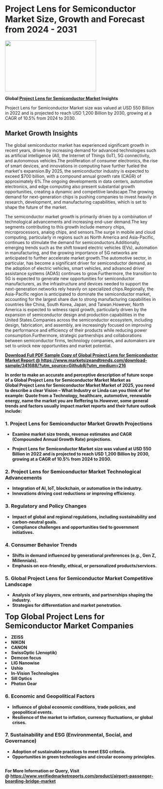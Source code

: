 <H1>Project Lens for Semiconductor Market Size, Growth and Forecast from 2024 - 2031</H1><img class="aligncenter size-medium wp-image-584254" src="https://thirdeyenews.in/wp-content/uploads/2024/09/Global-Market-Research-300x168.jpeg" alt="" width="300" height="168" /><p><strong>Global&nbsp;<a href="https://www.marketsizeandtrends.com/download-sample/341688/?utm_source=Github8j?utm_medium=216">Project Lens for Semiconductor Market</a> Insights</strong></p><p>Project Lens for Semiconductor Market size was valued at USD 550 Billion in 2022 and is projected to reach USD 1,200 Billion by 2030, growing at a CAGR of 10.5% from 2024 to 2030.</p><p><h2>Market Growth Insights</h2> <p>The global semiconductor market has experienced significant growth in recent years, driven by increasing demand for advanced technologies such as artificial intelligence (AI), the Internet of Things (IoT), 5G connectivity, and autonomous vehicles.The proliferation of consumer electronics, the rise of smart devices, and innovations in computing have further fueled the market's expansion.By 2025, the semiconductor industry is expected to exceed $700 billion, with a compound annual growth rate (CAGR) of approximately 6%.The ongoing developments in data centers, automotive electronics, and edge computing also present substantial growth opportunities, creating a dynamic and competitive landscape.The growing demand for next-generation chips is pushing companies to invest heavily in research, development, and manufacturing capabilities, which is set to shape the future of the market.</p> <p><strong><a href="#"></a></strong></p> <p>The semiconductor market growth is primarily driven by a combination of technological advancements and increasing end-user demand.The key segments contributing to this growth include memory chips, microprocessors, analog chips, and sensors.The surge in mobile and cloud computing, particularly in regions such as North America and Asia-Pacific, continues to stimulate the demand for semiconductors.Additionally, emerging trends such as the shift toward electric vehicles (EVs), automation in manufacturing, and the growing importance of 5G networks are anticipated to further accelerate market growth.The automotive sector, in particular, has become a significant driver for semiconductor demand, as the adoption of electric vehicles, smart vehicles, and advanced driver assistance systems (ADAS) continues to grow.Furthermore, the transition to 5G is expected to generate new opportunities for semiconductor manufacturers, as the infrastructure and devices needed to support the next-generation networks rely heavily on specialized chips.Regionally, the Asia-Pacific region is anticipated to dominate the semiconductor market, accounting for the largest share due to strong manufacturing capabilities in countries like China, South Korea, Japan, and Taiwan.However, North America is expected to witness rapid growth, particularly driven by the expansion of semiconductor design and production capabilities in the United States.Companies across the semiconductor ecosystem, including design, fabrication, and assembly, are increasingly focused on improving the performance and efficiency of their products while reducing power consumption.Furthermore, strategic partnerships and collaborations between semiconductor firms, technology companies, and automakers are set to unlock new opportunities and market potential.<p><strong><a href="#"></p><p><span class=""><strong>Download Full PDF Sample Copy of Global Project Lens for Semiconductor Market Report</strong> @ <a href="https://www.marketsizeandtrends.com/download-sample/341688/?utm_source=Github8j?utm_medium=216" target="_blank">https://www.marketsizeandtrends.com/download-sample/341688/?utm_source=Github8j?utm_medium=216</a></span></p><p>In order to make an accurate and perceptive description of future scope of a Global&nbsp;Project Lens for Semiconductor Market Market as Global&nbsp;Project Lens for Semiconductor Market Market of 2025, you need to describe a clear Vision &ndash; What Industry or Linda can you think of for example: Quote from a Technology, healthcare, automotive, renewable energy, name the market you are Reffering to.However, some general trends and factors usually impact market reports and their future outlook include:</p><h3>1.&nbsp;<strong>Project Lens for Semiconductor Market Growth Projections</strong></h3><ul><li>Examine market size trends, revenue estimates and CAGR (Compounded Annual Growth Rate) projections.</li><li><p>Project Lens for Semiconductor Market size was valued at USD 550 Billion in 2022 and is projected to reach USD 1,200 Billion by 2030, growing at a CAGR of 10.5% from 2024 to 2030.</p></li></ul><h3>2.&nbsp;<strong>Project Lens for Semiconductor Market Technological Advancements</strong></h3><ul><li>Integration of AI, IoT, blockchain, or automation in the industry.</li><li>Innovations driving cost reductions or improving efficiency.</li></ul><h3>3.&nbsp;<strong>Regulatory and Policy Changes</strong></h3><ul><li>Impact of global and regional regulations, including sustainability and carbon-neutral goals.</li><li>Compliance challenges and opportunities tied to government initiatives.</li></ul><h3>4.&nbsp;<strong>Consumer Behavior Trends</strong></h3><ul><li>Shifts in demand influenced by generational preferences (e.g., Gen Z, Millennials).</li><li>Emphasis on eco-friendly, ethical, or personalized products/services.</li></ul><h3>5.&nbsp;<strong>Global Project Lens for Semiconductor Market Competitive Landscape</strong></h3><ul><li>Analysis of key players, new entrants, and partnerships shaping the industry.</li><li>Strategies for differentiation and market penetration.</li></ul><p data-pm-slice="1 1 []"><span style="color: inherit; font-family: inherit; font-size: 25px;">Top Global Project Lens for Semiconductor Market Companies</span></p><div class="" data-test-id=""><p><li>ZEISS</li><li> NIKON</li><li> CANON</li><li> SwissOptic (Jenoptik)</li><li> Demcon focus</li><li> LIG Nanowise</li><li> Ushio</li><li> In-Vision Technologies</li><li> Sill Optics</li><li> Photon Gear</li></p></div><h3>6.&nbsp;<strong>Economic and Geopolitical Factors</strong></h3><ul><li>Influence of global economic conditions, trade policies, and geopolitical events.</li><li>Resilience of the market to inflation, currency fluctuations, or global crises.</li></ul><h3>7.&nbsp;<strong>Sustainability and ESG (Environmental, Social, and Governance)</strong></h3><ul><li>Adoption of sustainable practices to meet ESG criteria.</li><li>Opportunities in green technologies and circular economy principles.</li></ul><h2><strong style="font-size: 14px;">For More Information or Query, Visit @&nbsp;</strong><a style="background-color: #ffffff; font-size: 14px;" href="https://www.marketsizeandtrends.com/report/project-lens-for-semiconductor-market/" target="_blank">https://www.verifiedmarketreports.com/product/airport-passenger-boarding-bridge-market</a></h2>